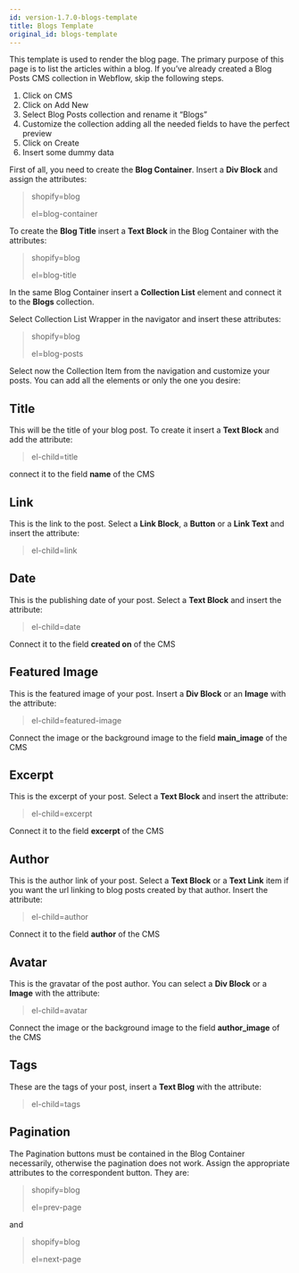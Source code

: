 ```yaml
---
id: version-1.7.0-blogs-template
title: Blogs Template
original_id: blogs-template
---
```


This template is used to render the blog page. The primary purpose of this page is to list the articles within a blog.
If you’ve already created a Blog Posts CMS collection in Webflow, skip the following steps.

1) Click on CMS
2) Click on Add New
3) Select Blog Posts collection and rename it “Blogs”
4) Customize the collection adding all the needed fields to have the perfect preview
5) Click on Create
6) Insert some dummy data

First of all, you need to create the **Blog Container**. Insert a **Div Block** and assign the attributes:

> shopify=blog
>
> el=blog-container

To create the **Blog Title** insert a **Text Block** in the Blog Container with the attributes:

> shopify=blog
>
> el=blog-title

In the same Blog Container insert a **Collection List** element and connect it to the **Blogs** collection.

Select Collection List Wrapper in the navigator and insert these attributes:

> shopify=blog
>
> el=blog-posts

Select now the Collection Item from the navigation and customize your posts. You can add all the elements or only the one you desire:

## Title
This will be the title of your blog post. To create it insert a **Text Block** and add the attribute:

> el-child=title

connect it to the field **name** of the CMS

## Link
This is the link to the post. Select a **Link Block**, a **Button** or a **Link Text** and insert the attribute:

> el-child=link

## Date
This is the publishing date of your post. Select a **Text Block** and insert the attribute:

> el-child=date

Connect it to the field **created on** of the CMS

## Featured Image
This is the featured image of your post. Insert a **Div Block** or an **Image** with the attribute:

> el-child=featured-image

Connect the image or the background image to the field **main_image** of the CMS

## Excerpt
This is the excerpt of your post. Select a **Text Block** and insert the attribute:

> el-child=excerpt

Connect it to the field **excerpt** of the CMS

## Author
This is the author link of your post. Select a **Text Block** or a **Text Link** item if you want the url linking to blog posts created by that author.
Insert the attribute:

> el-child=author

Connect it to the field **author** of the CMS

## Avatar
This is the gravatar of the post author. You can select a **Div Block** or a **Image** with the attribute:

> el-child=avatar

Connect the image or the background image to the field **author_image** of the CMS

## Tags
These are the tags of your post, insert a **Text Blog** with the attribute:

> el-child=tags

## Pagination
The Pagination buttons must be contained in the Blog Container necessarily, otherwise the pagination does not work.
Assign the appropriate attributes to the correspondent button. They are:

> shopify=blog
>
> el=prev-page

and

> shopify=blog
>
> el=next-page